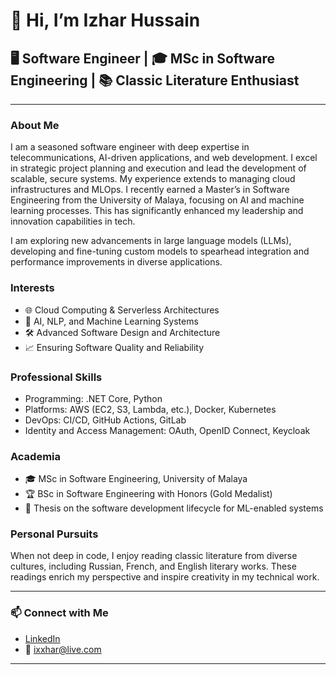# 👋 Hi, I’m Izhar Hussain

## 🖥️ Software Engineer | 🎓 MSc in Software Engineering | 📚 Classic Literature Enthusiast

---

### About Me

I am a seasoned software engineer with deep expertise in telecommunications, AI-driven applications, and web development. I excel in strategic project planning and execution and lead the development of scalable, secure systems. My experience extends to managing cloud infrastructures and MLOps. I recently earned a Master’s in Software Engineering from the University of Malaya, focusing on AI and machine learning processes. This has significantly enhanced my leadership and innovation capabilities in tech.

I am exploring new advancements in large language models (LLMs), developing and fine-tuning custom models to spearhead integration and performance improvements in diverse applications.

### Interests

- 🌐 Cloud Computing & Serverless Architectures
- 🤖 AI, NLP, and Machine Learning Systems
- 🛠️ Advanced Software Design and Architecture
- 📈 Ensuring Software Quality and Reliability

### Professional Skills

- Programming: .NET Core, Python
- Platforms: AWS (EC2, S3, Lambda, etc.), Docker, Kubernetes
- DevOps: CI/CD, GitHub Actions, GitLab
- Identity and Access Management: OAuth, OpenID Connect, Keycloak

### Academia

- 🎓 MSc in Software Engineering, University of Malaya
- 🏆 BSc in Software Engineering with Honors (Gold Medalist)
- 📜 Thesis on the software development lifecycle for ML-enabled systems

### Personal Pursuits

When not deep in code, I enjoy reading classic literature from diverse cultures, including Russian, French, and English literary works. These readings enrich my perspective and inspire creativity in my technical work.

---

### 📫 Connect with Me

- [LinkedIn](https://www.linkedin.com/in/ixxhar)
- 📧 ixxhar@live.com

---

